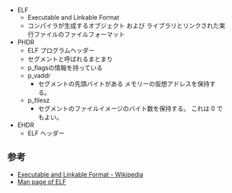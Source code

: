 - ELF
  - Executable and Linkable Format
  - コンパイラが生成するオブジェクト および ライブラリとリンクされた実行ファイルのファイルフォーマット
- PHDR
  - ELF プログラムヘッダー
  - セグメントと呼ばれるまとまり
  - p_flagsの情報を持っている
  - p_vaddr
    - セグメントの先頭バイトがある メモリーの仮想アドレスを保持する。
  - p_filesz
    - セグメントのファイルイメージのバイト数を保持する。 これは 0 でもよい。
- EHDR
  - ELF ヘッダー
  
## 参考

- [Executable and Linkable Format - Wikipedia](https://ja.wikipedia.org/wiki/Executable_and_Linkable_Format)
- [Man page of ELF](https://linuxjm.osdn.jp/html/LDP_man-pages/man5/elf.5.html)